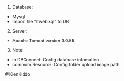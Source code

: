 1. Database:
- Mysql
- Import file "ltweb.sql" to DB 
2. Server:
- Apache Tomcat version 9.0.55
3. Note:
- io.DBConnect: Config database infomation
- commom.Resource: Config folder upload image path

@KienKiddo
